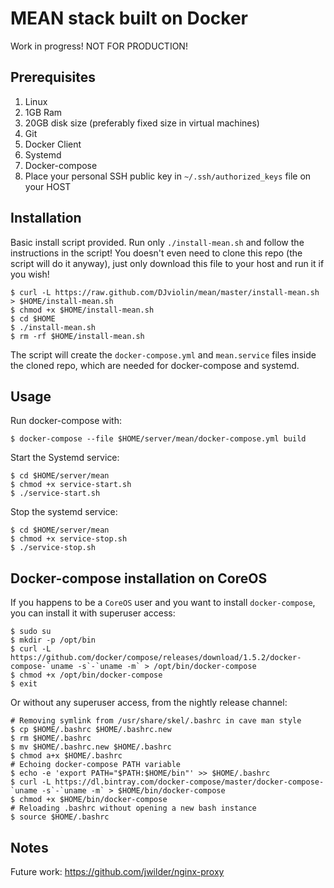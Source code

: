 # MEAN stack built on Docker

Work in progress! NOT FOR PRODUCTION!

## Prerequisites

1. Linux
2. 1GB Ram
3. 20GB disk size (preferably fixed size in virtual machines)
4. Git
5. Docker Client
6. Systemd
7. Docker-compose
8. Place your personal SSH public key in `~/.ssh/authorized_keys` file on your HOST

## Installation

Basic install script provided. Run only `./install-mean.sh` and follow the instructions in the script! You doesn't even need to clone this repo (the script will do it anyway), just only download this file to your host and run it if you wish!

```
$ curl -L https://raw.github.com/DJviolin/mean/master/install-mean.sh > $HOME/install-mean.sh
$ chmod +x $HOME/install-mean.sh
$ cd $HOME
$ ./install-mean.sh
$ rm -rf $HOME/install-mean.sh
```

The script will create the `docker-compose.yml` and `mean.service` files inside the cloned repo, which are needed for docker-compose and systemd.

## Usage

Run docker-compose with:

```
$ docker-compose --file $HOME/server/mean/docker-compose.yml build
```

Start the Systemd service:

```
$ cd $HOME/server/mean
$ chmod +x service-start.sh
$ ./service-start.sh
```

Stop the systemd service:

```
$ cd $HOME/server/mean
$ chmod +x service-stop.sh
$ ./service-stop.sh
```

## Docker-compose installation on CoreOS

If you happens to be a `CoreOS` user and you want to install `docker-compose`, you can install it with superuser access:

```
$ sudo su
$ mkdir -p /opt/bin
$ curl -L https://github.com/docker/compose/releases/download/1.5.2/docker-compose-`uname -s`-`uname -m` > /opt/bin/docker-compose
$ chmod +x /opt/bin/docker-compose
$ exit
```

Or without any superuser access, from the nightly release channel:

```
# Removing symlink from /usr/share/skel/.bashrc in cave man style
$ cp $HOME/.bashrc $HOME/.bashrc.new
$ rm $HOME/.bashrc
$ mv $HOME/.bashrc.new $HOME/.bashrc
$ chmod a+x $HOME/.bashrc
# Echoing docker-compose PATH variable
$ echo -e 'export PATH="$PATH:$HOME/bin"' >> $HOME/.bashrc
$ curl -L https://dl.bintray.com/docker-compose/master/docker-compose-`uname -s`-`uname -m` > $HOME/bin/docker-compose
$ chmod +x $HOME/bin/docker-compose
# Reloading .bashrc without opening a new bash instance
$ source $HOME/.bashrc
```

## Notes

Future work: https://github.com/jwilder/nginx-proxy

